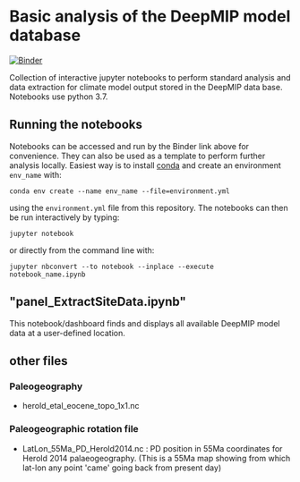 # Basic analysis of the DeepMIP model database

[![Binder](https://mybinder.org/badge_logo.svg)](https://mybinder.org/v2/gh/sebsteinig/DeepMIP_model_database_notebooks/HEAD?filepath=panel_ExtractSiteData.ipynb)

Collection of interactive jupyter notebooks to perform standard analysis and data 
extraction for climate model output stored in the DeepMIP data base. Notebooks use 
python 3.7. 

## Running the notebooks
Notebooks can be accessed and run by the Binder link above for convenience. They can also
be used as a template to perform further analysis locally. Easiest way is to install 
[conda](https://conda.io/projects/conda/en/latest/index.html) and create an environment 
`env_name` with:

```
conda env create --name env_name --file=environment.yml
``` 

using the `environment.yml` file from this repository. The notebooks can then be run 
interactively by typing:

```
jupyter notebook
```

or directly from the command line with:

```
jupyter nbconvert --to notebook --inplace --execute notebook_name.ipynb
```

## "panel_ExtractSiteData.ipynb"
This notebook/dashboard finds and displays all available DeepMIP model data at a user-defined location.

## other files

### Paleogeography
- herold_etal_eocene_topo_1x1.nc

### Paleogeographic rotation file

- LatLon_55Ma_PD_Herold2014.nc : PD position in 55Ma coordinates for Herold 2014 palaeogeography.
  (This is a 55Ma map showing from which lat-lon any point 'came' going back from present day)
